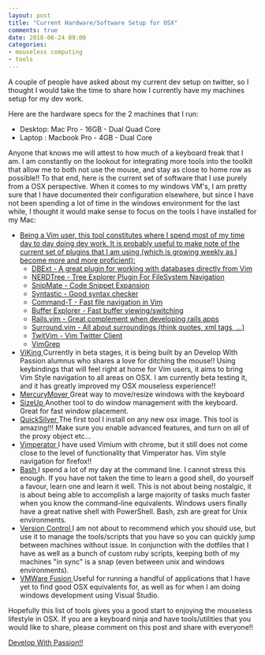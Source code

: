 ```yaml
---
layout: post
title: "Current Hardware/Software Setup for OSX"
comments: true
date: 2010-06-24 09:00
categories:
- mouseless computing
- tools
---
```



  A couple of people have asked about my current dev setup on twitter, so I thought I would take the time to share how I currently have my machines setup for my dev work.



  Here are the hardware specs for the 2 machines that I run:

<ul>
  <li>
    Desktop: Mac Pro - 16GB - Dual Quad Core
  </li>
  <li>
    Laptop : Macbook Pro - 4GB - Dual Core
  </li>
</ul>


  Anyone that knows me will attest to how much of a keyboard freak that I am. I am constantly on the lookout for integrating more tools into the toolkit that allow me to both not use the mouse, and stay as close to home row as possible!! To that end, here is the current set of software that I use purely from a OSX perspective. When it comes to my windows VM's, I am pretty sure that I have documented their configuration elsewhere, but since I have not been spending a lot of time in the windows environment for the last while, I thought it would make sense to focus on the tools I have installed for my Mac:

<ul>
  <li>
    <a href="http://code.google.com/p/macvim/">
      Being a Vim user, this tool constitutes where I spend most of my time day to day doing dev work. It is probably useful to make note of the current set of plugins that I am using (which is growing weekly as I become more and more proficient):
    </a>
    <ul>
      <li>
        <a href="http://www.vim.org/scripts/script.php?script_id=356">
          DBExt - A great plugin for working with databases directly from Vim
        </a>
      </li>
      <li>
        <a href="http://www.vim.org/scripts/script.php?script_id=1658">
          NERDTree - Tree Explorer Plugin For FileSystem Navigation
        </a>
      </li>
      <li>
        <a href="http://www.vim.org/scripts/script.php?script_id=2540">
          SnipMate - Code Snippet Expansion
        </a>
      </li>
      <li>
        <a href="http://www.vim.org/scripts/script.php?script_id=2736">
          Syntastic - Good syntax checker
        </a>
      </li>
      <li>
        <a href="https://wincent.com/products/command-t/">
          Command-T - Fast file navigation in Vim
        </a>
      </li>
      <li>
        <a href="http://www.vim.org/scripts/script.php?script_id=42">
          Buffer Explorer - Fast buffer viewing/switching
        </a>
      </li>
      <li>
        <a href="http://www.vim.org/scripts/script.php?script_id=1567">
          Rails.vim - Great complement when developing rails apps
        </a>
      </li>
      <li>
        <a href="http://www.vim.org/scripts/script.php?script_id=1697">
          Surround.vim - All about surroundings (think quotes, xml tags, ...)
        </a>
      </li>
      <li>
        <a href="http://www.vim.org/scripts/script.php?script_id=2204">
          TwitVim - Vim Twitter Client
        </a>
      </li>
      <li>
        <a href="http://www.vim.org/scripts/script.php?script_id=1038">
          VimGrep
        </a>
      </li>
    </ul>
  </li>
  <li>
    <a href="http://www.vikingapp.com">
      ViKing
    </a>
    Currently in beta stages, it is being built by an Develop With Passion alumnus who shares a love for ditching the mouse!! Using keybindings that will feel right at home for Vim users, it aims to bring Vim Style navigation to all areas on OSX. I am currently beta testing it, and it has greatly improved my OSX mouseless experience!!
  </li>
  <li>
    <a href="http://www.heliumfoot.com/mercurymover/">
      MercuryMover
    </a>
    Great way to move/resize windows with the keyboard
  </li>
  <li>
    <a href="http://www.irradiatedsoftware.com/sizeup/">
      SizeUp
    </a>
    Another tool to do window management with the keyboard. Great for fast window placement.
  </li>
  <li>
    <a href="http://www.blacktree.com/projects/quicksilver.html">
      QuickSilver
    </a>
    The first tool I install on any new osx image. This tool is amazing!!! Make sure you enable advanced features, and turn on all of the proxy object etc...
  </li>
  <li>
    <a href="http://vimperator.org/vimperator">
      Vimperator
    </a>
    I have used Vimium with chrome, but it still does not come close to the level of functionality that Vimperator has. Vim style navigation for firefox!!
  </li>
  <li>
    <a href="http://www.gnu.org/software/bash/manual/bashref.html">
      Bash
    </a>
    I spend a lot of my day at the command line. I cannot stress this enough. If you have not taken the time to learn a good shell, do yourself a favour, learn one and learn it well. This is not about being nostalgic, it is about being able to accomplish a large majority of tasks much faster when you know the command-line equivalents. Windows users finally have a great native shell with PowerShell. Bash, zsh are great for Unix environments.
  </li>
  <li>
    <a href="http://en.wikipedia.org/wiki/Revision_control">
      Version Control
    </a>
    I am not about to recommend which you should use, but use it to manage the tools/scripts that you have so you can quickly jump between machines without issue. In conjunction with the dotfiles that I have as well as a bunch of custom ruby scripts, keeping both of my machines "in sync" is a snap (even between unix and windows environments).
  </li>
 <li>
    <a href="http://www.vmware.com/products/fusion/">
      VMWare Fusion
    </a>
Useful for running a handful of applications that I have yet to find good OSX equivalents for, as well as for when I am doing windows development using Visual Studio.
  </li>
 
</ul>


  Hopefully this list of tools gives you a good start to enjoying the mouseless lifestyle in OSX. If you are a keyboard ninja and have tools/utilities that you would like to share, please comment on this post and share with everyone!!



  <a href="http://www.developwithpassion.com">
    Develop With Passion!!
  </a>






